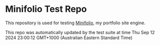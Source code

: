 # Minifolio Test Repo

This repository is used for testing [Minifolio](https://github.com/MaddyGuthridge/Minifolio), my portfolio site engine.

This repo was automatically updated by the test suite at time Thu Sep 12 2024 23:00:12 GMT+1000 (Australian Eastern Standard Time)
